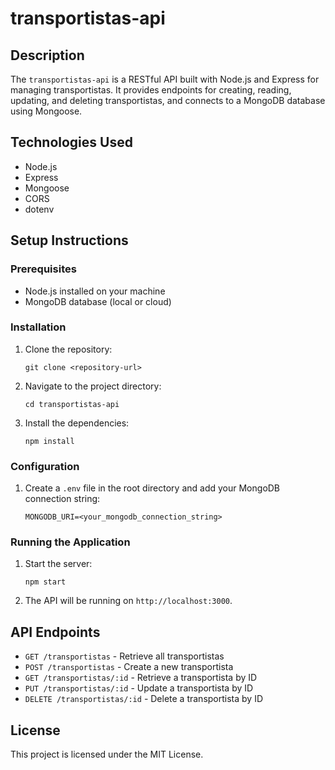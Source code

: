 # transportistas-api

## Description
The `transportistas-api` is a RESTful API built with Node.js and Express for managing transportistas. It provides endpoints for creating, reading, updating, and deleting transportistas, and connects to a MongoDB database using Mongoose.

## Technologies Used
- Node.js
- Express
- Mongoose
- CORS
- dotenv

## Setup Instructions

### Prerequisites
- Node.js installed on your machine
- MongoDB database (local or cloud)

### Installation
1. Clone the repository:
   ```
   git clone <repository-url>
   ```
2. Navigate to the project directory:
   ```
   cd transportistas-api
   ```
3. Install the dependencies:
   ```
   npm install
   ```

### Configuration
1. Create a `.env` file in the root directory and add your MongoDB connection string:
   ```
   MONGODB_URI=<your_mongodb_connection_string>
   ```

### Running the Application
1. Start the server:
   ```
   npm start
   ```
2. The API will be running on `http://localhost:3000`.

## API Endpoints
- `GET /transportistas` - Retrieve all transportistas
- `POST /transportistas` - Create a new transportista
- `GET /transportistas/:id` - Retrieve a transportista by ID
- `PUT /transportistas/:id` - Update a transportista by ID
- `DELETE /transportistas/:id` - Delete a transportista by ID

## License
This project is licensed under the MIT License.